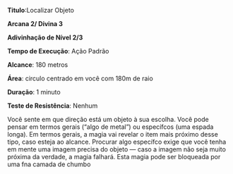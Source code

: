 **Titulo**:Localizar Objeto

**Arcana 2/ Divina 3**

**Adivinhação de Nível 2/3**

**Tempo de Execução**: Ação Padrão

**Alcance**: 180 metros

**Área**: circulo centrado em você com 180m de raio

**Duração**: 1 minuto

**Teste de Resistência**: Nenhum

Você sente em que direção está um objeto à sua escolha. Você pode pensar em termos gerais (“algo de metal”) ou específcos (uma espada longa). Em termos gerais, a magia vai revelar o item mais próximo desse tipo, caso esteja ao alcance. 
Procurar algo específco exige que você tenha em mente uma imagem precisa do objeto — caso a imagem não seja muito próxima da verdade, a magia falhará.
Esta magia pode ser bloqueada por uma fna camada de chumbo
